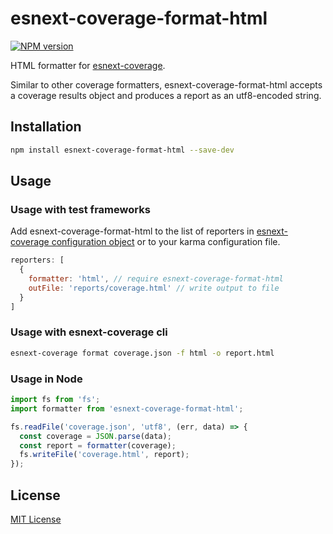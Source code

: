 # esnext-coverage-format-html

[![NPM version](http://img.shields.io/npm/v/esnext-coverage-format-html.svg)](https://www.npmjs.org/package/esnext-coverage-format-html)

HTML formatter for [esnext-coverage].

Similar to other coverage formatters, esnext-coverage-format-html accepts a coverage results object and produces a report as an utf8-encoded string.

## Installation

```sh
npm install esnext-coverage-format-html --save-dev
```

## Usage

### Usage with test frameworks

Add esnext-coverage-format-html to the list of reporters in [esnext-coverage configuration object](https://github.com/esnext-coverage/karma-esnext-coverage-reporter#usage) or to your karma configuration file.

```js
reporters: [
  {
    formatter: 'html', // require esnext-coverage-format-html
    outFile: 'reports/coverage.html' // write output to file
  }
]
```

### Usage with esnext-coverage cli

```bash
esnext-coverage format coverage.json -f html -o report.html
```

### Usage in Node

```js
import fs from 'fs';
import formatter from 'esnext-coverage-format-html';

fs.readFile('coverage.json', 'utf8', (err, data) => {
  const coverage = JSON.parse(data);
  const report = formatter(coverage);
  fs.writeFile('coverage.html', report);
});
```

## License

[MIT License](http://opensource.org/licenses/MIT)

[esnext-coverage]: https://github.com/esnext-coverage/esnext-coverage

